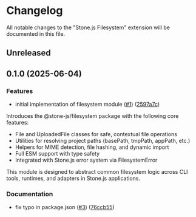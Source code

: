 # Changelog

All notable changes to the "Stone.js Filesystem" extension will be documented in this file.

## Unreleased

## 0.1.0 (2025-06-04)


### Features

* initial implementation of filesystem module ([#1](https://github.com/stonemjs/filesystem/issues/1)) ([2597a7c](https://github.com/stonemjs/filesystem/commit/2597a7c743f8663979108758523e59426774e034))

Introduces the @stone-js/filesystem package with the following core features:

- File and UploadedFile classes for safe, contextual file operations
- Utilities for resolving project paths (basePath, tmpPath, appPath, etc.)
- Helpers for MIME detection, file hashing, and dynamic import
- Full ESM support with type safety
- Integrated with Stone.js error system via FilesystemError

This module is designed to abstract common filesystem logic across CLI tools, runtimes, and adapters in Stone.js applications.

### Documentation

* fix typo in package.json ([#3](https://github.com/stonemjs/filesystem/issues/3)) ([76ccb55](https://github.com/stonemjs/filesystem/commit/76ccb555f2a899950af2c8199f807b65b22613fc))

